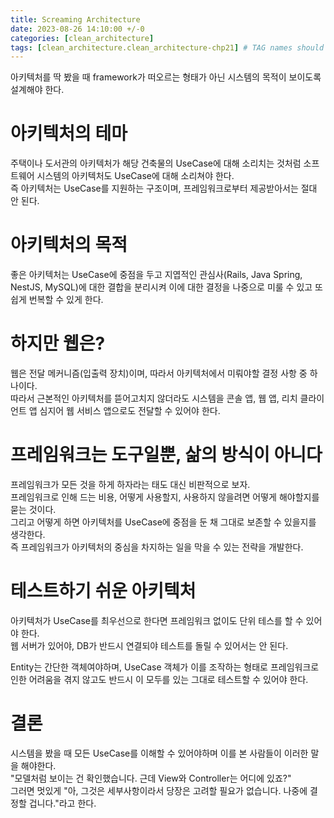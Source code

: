 ```yaml
---
title: Screaming Architecture
date: 2023-08-26 14:10:00 +/-0
categories: [clean_architecture]
tags: [clean_architecture.clean_architecture-chp21] # TAG names should always be lowercase
---
```


아키텍처를 딱 봤을 때 framework가 떠오르는 형태가 아닌 시스템의 목적이 보이도록 설계해야 한다.

# 아키텍처의 테마

주택이나 도서관의 아키텍처가 해당 건축물의 UseCase에 대해 소리치는 것처럼 소프트웨어 시스템의 아키텍처도 UseCase에 대해 소리쳐야 한다.  
즉 아키텍처는 UseCase를 지원하는 구조이며, 프레임워크로부터 제공받아서는 절대 안 된다.

# 아키텍처의 목적

좋은 아키텍처는 UseCase에 중점을 두고 지엽적인 관심사(Rails, Java Spring, NestJS, MySQL)에 대한 결합을 분리시켜 이에 대한 결정을 나중으로 미룰 수 있고 또 쉽게 번복할 수 있게 한다.

# 하지만 웹은?

웹은 전달 메커니즘(입출력 장치)이며, 따라서 아키텍처에서 미뤄야할 결정 사항 중 하나이다.  
따라서 근본적인 아키텍처를 뜯어고치지 않더라도 시스템을 콘솔 앱, 웹 앱, 리치 클라이언트 앱 심지어 웹 서비스 앱으로도 전달할 수 있어야 한다.

# 프레임워크는 도구일뿐, 삶의 방식이 아니다

프레임워크가 모든 것을 하게 하자라는 태도 대신 비판적으로 보자.  
프레임워크로 인해 드는 비용, 어떻게 사용할지, 사용하지 않을려면 어떻게 해야할지를 묻는 것이다.  
그리고 어떻게 하면 아키텍처를 UseCase에 중점을 둔 채 그대로 보존할 수 있을지를 생각한다.  
즉 프레임워크가 아키텍처의 중심을 차지하는 일을 막을 수 있는 전략을 개발한다.

# 테스트하기 쉬운 아키텍처

아키텍처가 UseCase를 최우선으로 한다면 프레임워크 없이도 단위 테스를 할 수 있어야 한다.  
웹 서버가 있어야, DB가 반드시 연결되야 테스트를 돌릴 수 있어서는 안 된다.

Entity는 간단한 객체여야하며, UseCase 객체가 이를 조작하는 형태로 프레임워크로 인한 어려움을 겪지 않고도 반드시 이 모두를 있는 그대로 테스트할 수 있어야 한다.

# 결론

시스템을 봤을 때 모든 UseCase를 이해할 수 있어야하며 이를 본 사람들이 이러한 말을 해야한다.  
"모델처럼 보이는 건 확인했습니다. 근데 View와 Controller는 어디에 있죠?"  
그러면 멋있게 "아, 그것은 세부사항이라서 당장은 고려할 필요가 없습니다. 나중에 결정할 겁니다."라고 한다.
